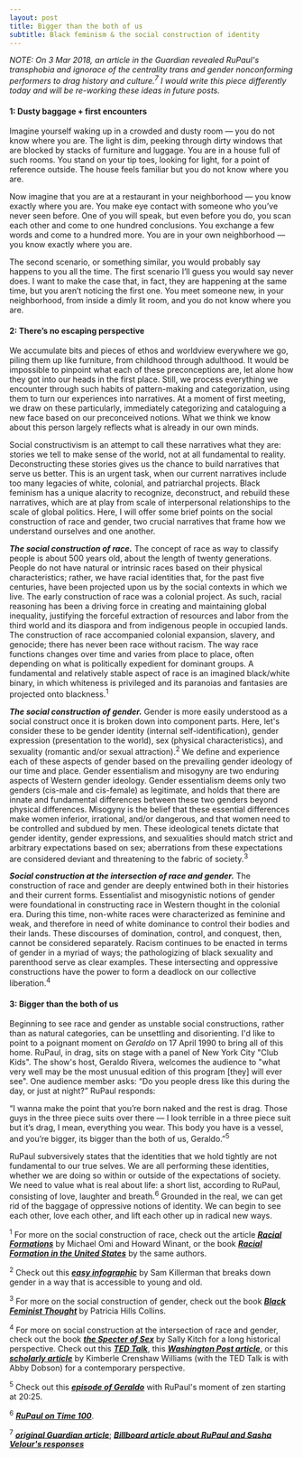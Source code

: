 ```yaml
---
layout: post
title: Bigger than the both of us
subtitle: Black feminism & the social construction of identity
---
```


*NOTE: On 3 Mar 2018, an article in the Guardian revealed RuPaul's transphobia and ignorace of the centrality trans and gender nonconforming performers to drag history and culture.<sup>7</sup>  I would write this piece differently today and will be re-working these ideas in future posts.*

#### 1: Dusty baggage + first encounters

Imagine yourself waking up in a crowded and dusty room — you do not know where you are.  The light is dim, peeking through dirty windows that are blocked by stacks of furniture and luggage.  You are in a house full of such rooms.  You stand on your tip toes, looking for light, for a point of reference outside.  The house feels familiar but you do not know where you are.

Now imagine that you are at a restaurant in your neighborhood — you know exactly where you are.   You make eye contact with someone who you’ve never seen before.  One of you will speak, but even before you do, you scan each other and come to one hundred conclusions.  You exchange a few words and come to a hundred more.  You are in your own neighborhood — you know exactly where you are.

The second scenario, or something similar, you would probably say happens to you all the time.  The first scenario I’ll guess you would say never does.  I want to make the case that, in fact, they are happening at the same time, but you aren’t noticing the first one.  You meet someone new, in your neighborhood, from inside a dimly lit room, and you do not know where you are.  

#### 2: There’s no escaping perspective

We accumulate bits and pieces of ethos and worldview everywhere we go, piling them up like furniture, from childhood through adulthood.  It would be impossible to pinpoint what each of these preconceptions are, let alone how they got into our heads in the first place.  Still, we process everything we encounter through such habits of pattern-making and categorization, using them to turn our experiences into narratives. At a moment of first meeting, we draw on these particularly, immediately categorizing and cataloguing a new face based on our preconceived notions.  What we think we know about this person largely reflects what is already in our own minds.   

Social constructivism is an attempt to call these narratives what they are: stories we tell to make sense of the world, not at all fundamental to reality.  Deconstructing these stories gives us the chance to build narratives that serve us better.  This is an urgent task, when our current narratives include too many legacies of white, colonial, and patriarchal projects.  Black feminism has a unique alacrity to recognize, deconstruct, and rebuild these narratives, which are at play from scale of interpersonal relationships to the scale of global politics.  Here, I will offer some brief points on the social construction of race and gender, two crucial narratives that frame how we understand ourselves and one another.

***The social construction of race.***  The concept of race as way to classify people is about 500 years old, about the length of twenty generations.  People do not have natural or intrinsic races based on their physical characteristics; rather, we have racial identities that, for the past five centuries, have been projected upon us by the social contexts in which we live. The early construction of race was a colonial project.  As such, racial reasoning has been a driving force in creating and maintaining global inequality, justifying the forceful extraction of resources and labor from the third world and its diaspora and from indigenous people in occupied lands.  The construction of race accompanied colonial expansion, slavery, and genocide; there has never been race without racism.  The way race functions changes over time and varies from place to place, often depending on what is politically expedient for dominant groups.  A fundamental and relatively stable aspect of race is an imagined black/white binary, in which whiteness is privileged and its paranoias and fantasies are projected onto blackness.<sup>1</sup>   

***The social construction of gender.*** Gender is more easily understood as a social construct once it is broken down into component parts.  Here, let's consider these to be gender identity (internal self-identification), gender expression (presentation to the world), sex (physical characteristics), and sexuality (romantic and/or sexual attraction).<sup>2</sup>  We define and experience each of these aspects of gender based on the prevailing gender ideology of our time and place.  Gender essentialism and misogyny are two enduring aspects of Western gender ideology.  Gender essentialism deems only two genders (cis-male and cis-female) as legitimate, and holds that there are innate and fundamental differences between these two genders beyond physical differences. Misogyny is the belief that these essential differences make women inferior, irrational, and/or dangerous, and that women need to be controlled and subdued by men.  These ideological tenets dictate that gender identity, gender expressions, and sexualities should match strict and arbitrary expectations based on sex; aberrations from these expectations are considered deviant and threatening to the fabric of society.<sup>3</sup>  

***Social construction at the intersection of race and gender.***  The construction of race and gender are deeply entwined both in their histories and their current forms.  Essentialist and misogynistic notions of gender were foundational in constructing race in Western thought in the colonial era.  During this time, non-white races were characterized as feminine and weak, and therefore in need of white dominance to control their bodies and their lands.  These discourses of domination, control, and conquest, then, cannot be considered separately.  Racism continues to be enacted in terms of gender in a myriad of ways; the pathologizing of black sexuality and parenthood serve as clear examples.  These intersecting and oppressive constructions have the power to form a deadlock on our collective liberation.<sup>4</sup>

#### 3: Bigger than the both of us 

Beginning to see race and gender as unstable social constructions, rather than as natural categories, can be unsettling and disorienting.  I'd like to point to a poignant moment on *Geraldo* on 17 April 1990 to bring all of this home.  RuPaul, in drag, sits on stage with a panel of New York City "Club Kids". The show's host, Geraldo Rivera, welcomes the audience to "what very well may be the most unusual edition of this program [they] will ever see".  One audience member asks: “Do you people dress like this during the day, or just at night?”  RuPaul responds:

“I wanna make the point that you’re born naked and the rest is drag. Those guys in the three piece suits over there — I look terrible in a three piece suit but it’s drag, I mean, everything you wear.  This body you have is a vessel, and you’re bigger, its bigger than the both of us, Geraldo.”<sup>5</sup>

RuPaul subversively states that the identities that we hold tightly are not fundamental to our true selves.  We are all performing these identities, whether we are doing so within or outside of the expectations of society.  We need to value what is real about life: a short list, according to RuPaul, consisting of love, laughter and breath.<sup>6</sup>  Grounded in the real, we can get rid of the baggage of oppressive notions of identity.  We can begin to see each other, love each other, and lift each other up in radical new ways.


<sup>1</sup> For more on the social construction of race, check out the article [***Racial Formations***](http://homepage.smc.edu/delpiccolo_guido/Soc34/Soc34readings/omiandwinant.pdf) by Michael Omi and Howard Winant, or the book [***Racial Formation in the United States***](https://books.google.com/books?id=dbLcAwAAQBAJ&printsec=frontcover&dq=racial+formation+in+the+united+states&hl=en&sa=X&ved=0ahUKEwi-zoX6m6rVAhXIslQKHQmdCAYQ6AEIKDAA#v=onepage&q&f=false) by the same authors.

<sup>2</sup> Check out this [***easy infographic***](http://itspronouncedmetrosexual.com/wp-content/uploads/2015/03/Genderbread-Person-3.3-HI-RES.pdf) by Sam Killerman that breaks down gender in a way that is accessible to young and old.

<sup>3</sup> For more on the social construction of gender, check out the book [***Black Feminist Thought***](https://uniteyouthdublin.files.wordpress.com/2015/01/black-feminist-though-by-patricia-hill-collins.pdf) by Patricia Hills Collins.

<sup>4</sup> For more on social construction at the intersection of race and gender, check out the book [***the Specter of Sex***](https://books.google.com/books?id=5mSGB7epL2gC&printsec=frontcover&dq=the+specter+of+sex&hl=en&sa=X&ved=0ahUKEwiEwZ_4y6jVAhVMaVAKHeFbBboQ6AEIKDAA#v=onepage&q&f=false) by Sally Kitch for a long historical perspective.  Check out this [***TED Talk***](https://www.ted.com/talks/kimberle_crenshaw_the_urgency_of_intersectionality), this [***Washington Post article***](https://www.washingtonpost.com/news/in-theory/wp/2015/09/24/why-intersectionality-cant-wait/), or this [***scholarly article***](http://socialdifference.columbia.edu/files/socialdiff/projects/Article__Mapping_the_Margins_by_Kimblere_Crenshaw.pdf) by Kimberle Crenshaw Williams (with the TED Talk is with Abby Dobson) for a contemporary perspective.

<sup>5</sup> Check out this [***episode of Geraldo***](https://www.youtube.com/watch?v=jhTpRKA_qvY) with RuPaul's moment of zen starting at 20:25.

<sup>6</sup> [***RuPaul on Time 100***](http://time.com/4746895/rupaul-time-100-video/).

<sup>7</sup> [***original Guardian article***](https://www.theguardian.com/tv-and-radio/2018/mar/03/rupaul-drag-race-big-f-you-to-male-dominated-culture); [***Billboard article about RuPaul and Sasha Velour's responses***](https://www.billboard.com/articles/news/pride/8232231/rupaul-responds-backlash-hurtful-comments)
